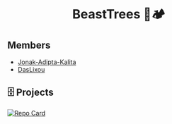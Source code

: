 <div align="center">

# BeastTrees 🌴🏕

</div>

## Members

-	[Jonak-Adipta-Kalita](https://jonakadiptakalita.herokuapp.com/)
-	[DasLixou](https://github.com/DasLixou)

## 🗄️ Projects

[![Repo Card](https://github-readme-stats.vercel.app/api/pin/?username=BeastTrees&repo=leaf.js&theme=blue-green&show_owner=false)](https://github.com/BeastTrees/leaf.js)

